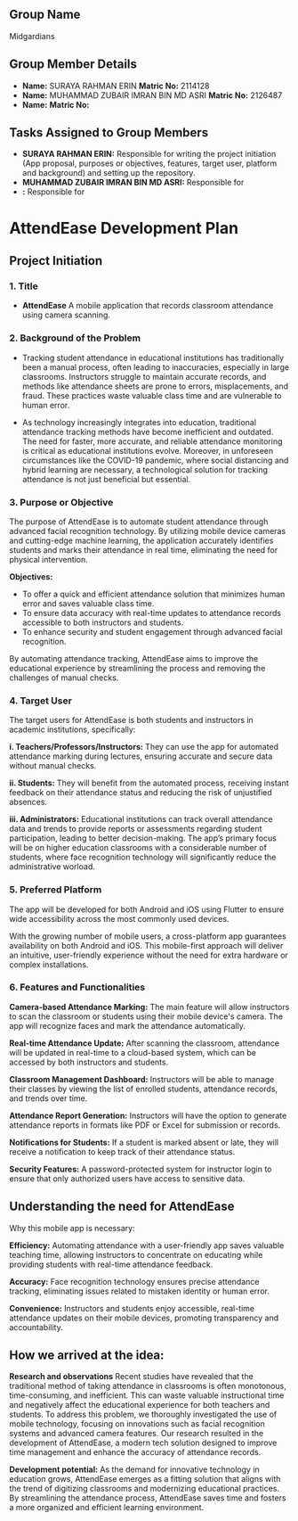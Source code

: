 ## Group Name
Midgardians

## Group Member Details
- **Name:** SURAYA RAHMAN ERIN **Matric No:** 2114128
- **Name:** MUHAMMAD ZUBAIR IMRAN BIN MD ASRI **Matric No:** 2126487
- **Name:**  **Matric No:** 

## Tasks Assigned to Group Members
- **SURAYA RAHMAN ERIN:** Responsible for writing the project initiation (App proposal, purposes or objectives, features, target user, platform and background) and setting up the repository.
- **MUHAMMAD ZUBAIR IMRAN BIN MD ASRI:** Responsible for
- **:** Responsible for

# AttendEase Development Plan

## Project Initiation
### 1. Title
- **AttendEase**
A mobile application that records classroom attendance using camera scanning.

### 2. Background of the Problem
- Tracking student attendance in educational institutions has traditionally been a manual process, often leading to inaccuracies, especially in large classrooms. Instructors struggle to maintain accurate records, and methods like attendance sheets are prone to errors, misplacements, and fraud. These practices waste valuable class time and are vulnerable to human error.

- As technology increasingly integrates into education, traditional attendance tracking methods have become inefficient and outdated. The need for faster, more accurate, and reliable attendance monitoring is critical as educational institutions evolve. Moreover, in unforeseen circumstances like the COVID-19 pandemic, where social distancing and hybrid learning are necessary, a technological solution for tracking attendance is not just beneficial but essential.

### 3. Purpose or Objective
The purpose of AttendEase is to automate student attendance through advanced facial recognition technology. By utilizing mobile device cameras and cutting-edge machine learning, the application accurately identifies students and marks their attendance in real time, eliminating the need for physical intervention.

**Objectives:**

- To offer a quick and efficient attendance solution that minimizes human error and saves valuable class time.
- To ensure data accuracy with real-time updates to attendance records accessible to both instructors and students.
- To enhance security and student engagement through advanced facial recognition.

By automating attendance tracking, AttendEase aims to improve the educational experience by streamlining the process and removing the challenges of manual checks.

### 4. Target User
The target users for AttendEase is both students and instructors in academic institutions, specifically:

**i. Teachers/Professors/Instructors:**
They can use the app for automated attendance marking during lectures, ensuring accurate and secure data without manual checks.

**ii. Students:** 
They will benefit from the automated process, receiving instant feedback on their attendance status and reducing the risk of unjustified absences.

**iii. Administrators:** 
Educational institutions can track overall attendance data and trends to provide reports or assessments regarding student participation, leading to better decision-making.
The app’s primary focus will be on higher education classrooms with a considerable number of students, where face recognition technology will significantly reduce the administrative worload.

### 5. Preferred Platform
The app will be developed for both Android and iOS using Flutter to ensure wide accessibility across the most commonly used devices.

With the growing number of mobile users, a cross-platform app guarantees availability on both Android and iOS. This mobile-first approach will deliver an intuitive, user-friendly experience without the need for extra hardware or complex installations.

### 6. Features and Functionalities
**Camera-based Attendance Marking:**
The main feature will allow instructors to scan the classroom or students using their mobile device's camera. The app will recognize faces and mark the attendance automatically.

**Real-time Attendance Update:**
After scanning the classroom, attendance will be updated in real-time to a cloud-based system, which can be accessed by both instructors and students.

**Classroom Management Dashboard:**
Instructors will be able to manage their classes by viewing the list of enrolled students, attendance records, and trends over time.

**Attendance Report Generation:**
Instructors will have the option to generate attendance reports in formats like PDF or Excel for submission or records.

**Notifications for Students:**
If a student is marked absent or late, they will receive a notification to keep track of their attendance status.

**Security Features:**
A password-protected system for instructor login to ensure that only authorized users have access to sensitive data.

## Understanding the need for AttendEase
Why this mobile app is necessary:

**Efficiency:** Automating attendance with a user-friendly app saves valuable teaching time, allowing instructors to concentrate on educating while providing students with real-time attendance feedback.

**Accuracy:** Face recognition technology ensures precise attendance tracking, eliminating issues related to mistaken identity or human error.

**Convenience:** Instructors and students enjoy accessible, real-time attendance updates on their mobile devices, promoting transparency and accountability.

## How we arrived at the idea:
**Research and observations**
Recent studies have revealed that the traditional method of taking attendance in classrooms is often monotonous, time-consuming, and inefficient. This can waste valuable instructional time and negatively affect the educational experience for both teachers and students. To address this problem, we thoroughly investigated the use of mobile technology, focusing on innovations such as facial recognition systems and advanced camera features. Our research resulted in the development of AttendEase, a modern tech solution designed to improve time management and enhance the accuracy of attendance records. 

**Development potential:**
As the demand for innovative technology in education grows, AttendEase emerges as a fitting solution that aligns with the trend of digitizing classrooms and modernizing educational practices. By streamlining the attendance process, AttendEase saves time and fosters a more organized and efficient learning environment.


